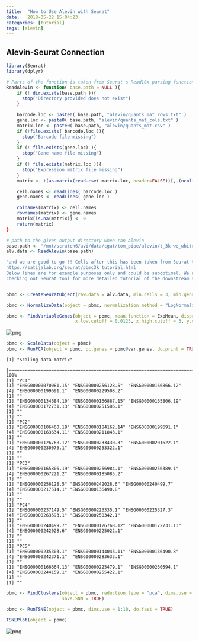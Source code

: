 ```yaml
---
title:  "How to Use Alevin with Seurat"
date:   2018-05-22 15:04:23
categories: [tutorial]
tags: [alevin]
---
```

## Alevin-Seurat Connection

```R
library(Seurat)
library(dplyr)
```

```R
# Parts of the function is taken from Seurat's Read10x parsing function
ReadAlevin <- function( base.path = NULL ){
    if (! dir.exists(base.path )){
      stop("Directory provided does not exist")
    }

    barcode.loc <- paste0( base.path, "alevin/quants_mat_rows.txt" )
    gene.loc <- paste0( base.path, "alevin/quants_mat_cols.txt" )
    matrix.loc <- paste0( base.path, "alevin/quants_mat.csv" )
    if (!file.exists( barcode.loc )){
      stop("Barcode file missing")
    }
    if (! file.exists(gene.loc) ){
      stop("Gene name file missing")
    }
    if (! file.exists(matrix.loc )){
      stop("Expression matrix file missing")
    }
    matrix <- t(as.matrix(read.csv( matrix.loc, header=FALSE))[,-(ncol(matrix)-1])

    cell.names <- readLines( barcode.loc )
    gene.names <- readLines( gene.loc )

    colnames(matrix) <- cell.names
    rownames(matrix) <- gene.names
    matrix[is.na(matrix)] <- 0
    return(matrix)
}
```


```R
# path to the given output directory when ran Alevin
base.path <- "/mnt/scratch6/avi/data/cgat/tom_pipe/alevin/t_3k-wo_whitelist-20-0/"
alv.data <- ReadAlevin(base.path)
```


```R
"and we are good to go !! Cells after this has been taken from Seurat tutrial:
https://satijalab.org/seurat/pbmc3k_tutorial.html
Below lines are for example purposes only and could be suboptimal. We recommend
checking out Seurat tool for more detailed tutorial of the downstream analysis."
```

```R

```


```R
pbmc <- CreateSeuratObject(raw.data = alv.data, min.cells = 3, min.genes = 200, project = "10X_PBMC")
```


```R
pbmc <- NormalizeData(object = pbmc, normalization.method = "LogNormalize", scale.factor = 10000)
```


```R
pbmc <- FindVariableGenes(object = pbmc, mean.function = ExpMean, dispersion.function = LogVMR, 
                          x.low.cutoff = 0.0125, x.high.cutoff = 3, y.cutoff = 0.5)
```


![png](../../images/output_7_0.png)



```R
pbmc <- ScaleData(object = pbmc)
pbmc <- RunPCA(object = pbmc, pc.genes = pbmc@var.genes, do.print = TRUE, pcs.print = 1:5, genes.print = 5)
```

    [1] "Scaling data matrix"
      |======================================================================| 100%
    [1] "PC1"
    [1] "ENSG00000070081.15" "ENSG00000256128.5"  "ENSG00000166866.12"
    [4] "ENSG00000199691.1"  "ENSG00000229508.2" 
    [1] ""
    [1] "ENSG00000134684.10" "ENSG00000166887.15" "ENSG00000165806.19"
    [4] "ENSG00000172731.13" "ENSG00000251586.1" 
    [1] ""
    [1] ""
    [1] "PC2"
    [1] "ENSG00000106460.18" "ENSG00000184162.14" "ENSG00000199691.1" 
    [4] "ENSG00000163634.11" "ENSG00000211843.1" 
    [1] ""
    [1] "ENSG00000126768.12" "ENSG00000233430.3"  "ENSG00000201622.1" 
    [4] "ENSG00000230076.1"  "ENSG00000253322.1" 
    [1] ""
    [1] ""
    [1] "PC3"
    [1] "ENSG00000165806.19" "ENSG00000266984.1"  "ENSG00000256389.1" 
    [4] "ENSG00000267221.2"  "ENSG00000185085.2" 
    [1] ""
    [1] "ENSG00000256128.5" "ENSG00000242028.6" "ENSG00000240499.7"
    [4] "ENSG00000217514.1" "ENSG00000136490.8"
    [1] ""
    [1] ""
    [1] "PC4"
    [1] "ENSG00000237149.5" "ENSG00000223335.1" "ENSG00000225327.3"
    [4] "ENSG00000263593.1" "ENSG00000250342.1"
    [1] ""
    [1] "ENSG00000240499.7"  "ENSG00000126768.12" "ENSG00000172731.13"
    [4] "ENSG00000242028.6"  "ENSG00000225022.1" 
    [1] ""
    [1] ""
    [1] "PC5"
    [1] "ENSG00000235303.1"  "ENSG00000144043.11" "ENSG00000136490.8" 
    [4] "ENSG00000242371.1"  "ENSG00000283633.1" 
    [1] ""
    [1] "ENSG00000166664.13" "ENSG00000225479.1"  "ENSG00000260594.1" 
    [4] "ENSG00000244159.1"  "ENSG00000255422.1" 
    [1] ""
    [1] ""



```R
pbmc <- FindClusters(object = pbmc, reduction.type = "pca", dims.use = 1:10, resolution = 0.6, print.output = 0, 
                     save.SNN = TRUE)
```


```R
pbmc <- RunTSNE(object = pbmc, dims.use = 1:10, do.fast = TRUE)
```


```R
TSNEPlot(object = pbmc)
```


![png](../../images/output_11_0.png)

